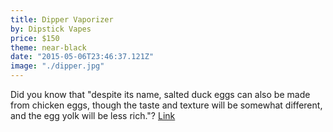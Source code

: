 ```yaml
---
title: Dipper Vaporizer
by: Dipstick Vapes
price: $150
theme: near-black
date: "2015-05-06T23:46:37.121Z"
image: "./dipper.jpg"
---
```


Did you know that "despite its name, salted duck eggs can also be made from
chicken eggs, though the taste and texture will be somewhat different, and the
egg yolk will be less rich."? [Link](http://en.wikipedia.org/wiki/Salted_duck_egg)
